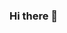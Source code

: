 ### Hi there 👋

<!--
**NinjiPuppies/NinjiPuppies** is a ✨ _special_ ✨ repository because its `README.md` (this file) appears on your GitHub profile.

My name is Shannon. I live in Burnley, Lancashire and I'm studying Games Development (MSc) at the University of Central Lancashire.

- 🔭 I’m currently working on my university assignments and a website.
- 🌱 I’m currently learning C++ and Git.
- 👯 I’m looking to collaborate on nothing at the moment.
- 🤔 I’m looking for help with nothing at the moment.
- 💬 Ask me about anything.
- 📫 How to reach me: email - shannonbarrettv111@gmail.com.
- 😄 Pronouns: She/Her.
- ⚡ Fun fact: My favourite colour is navy blue.
